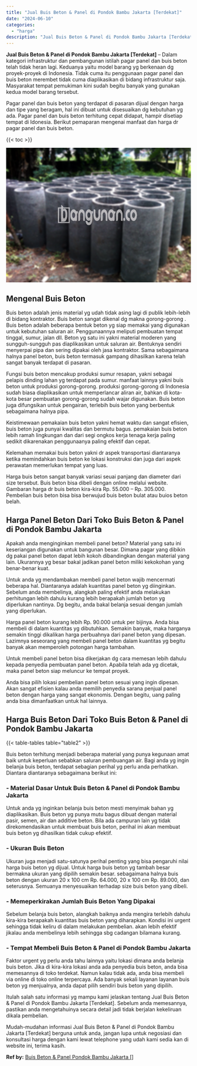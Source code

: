 ```yaml
---
title: "Jual Buis Beton & Panel di Pondok Bambu Jakarta [Terdekat]"
date: "2024-06-10"
categories: 
  - "harga"
description: "Jual Buis Beton & Panel di Pondok Bambu Jakarta [Terdekat]. Mudah-mudahan informasi Jual Buis Beton & Panel di Pondok Bambu Jakarta [Terdekat] berguna untu..."
---
```


**Jual Buis Beton & Panel di Pondok Bambu Jakarta \[Terdekat\]** – Dalam kategori infrastruktur dan pembangunan istilah pagar panel dan buis beton telah tidak heran lagi. Keduanya yaitu model barang yg berkenaan dg proyek-proyek di Indonesia. Tidak cuma itu penggunaan pagar panel dan buis beton merembet tidak cuma diaplikasikan di bidang infrastruktur saja. Masyarakat tempat pemukiman kini sudah begitu banyak yang gunakan kedua model barang tersebut.

Pagar panel dan buis beton yang terdapat di pasaran dijual dengan harga dan tipe yang beragam, hal ini dibuat untuk disesuaikan dg kebutuhan yg ada. Pagar panel dan buis beton terhitung cepat didapat, hampir disetiap tempat di Idonesia. Berikut pemaparan mengenai manfaat dan harga dr pagar panel dan buis beton.

{{< toc >}}

![Jual Buis Beton & Panel di Pondok Bambu Jakarta [Terdekat]](/images/jual-panel-buis-beton-murah-11.png)

## Mengenal Buis Beton

Buis beton adalah jenis material yg udah tidak asing lagi di publik lebih-lebih di bidang kontraktor. Buis beton sangat dikenal dg makna gorong-gorong . Buis beton adalah beberapa bentuk beton yg siap memakai yang digunakan untuk kebutuhan saluran air. Penggunaannya meliputi pembuatan tempat tinggal, sumur, jalan dll. Beton yg satu ini yakni material moderen yang sungguh-sungguh pas diaplikasikan untuk saluran air. Bentuknya sendiri menyerpai pipa dan sering dipakai oleh jasa kontraktor. Sama sebagaimana halnya panel beton, buis beton termasuk gampang dihasilkan karena telah sangat banyak terdapat di pasaran.

Fungsi buis beton mencakup produksi sumur resapan, yakni sebagai pelapis dinding lahan yg terdapat pada sumur. manfaat lainnya yakni buis beton untuk produksi gorong-gorong. produksi gorong-gorong di Indonesia sudah biasa diaplikasikan untuk memperlancar aliran air, bahkan di kota-kota besar pembuatan gorong-gorong sudah wajar digunakan. Buis beton juga difungsikan untuk pengairan, terlebih buis beton yang berbentuk sebagaimana halnya pipa.

Keistimewaan pemakaian buis beton yakni hemat waktu dan sangat efisien, buis beton juga punyai kwalitas dan bermutu bagus. pemakaian buis beton lebih ramah lingkungan dan dari segi ongkos kerja tenaga kerja paling sedikit dikarenakan penggunaanya paling efektif dan cepat.

Kelemahan memakai buis beton yakni dr aspek transportasi diantaranya ketika memindahkan buis beton ke lokasi konstruksi dan juga dari aspek perawatan memerlukan tempat yang luas.

Harga buis beton sangat banyak variasi seuai panjang dan diameter dari size tersebut. Buis beton bisa dibeli dengan online melalui website. Gambaran harga dr buis beton kira-kira Rp. 55.000 – Rp. 305.000. Pembelian buis beton bisa bisa berwujud buis beton bulat atau buios beton belah.

## Harga Panel Beton Dari Toko Buis Beton & Panel di Pondok Bambu Jakarta

Apakah anda menginginkan membeli panel beton? Material yang satu ini keseriangan digunakan untuk bangunan besar. Dimana pagar yang dibikin dg pakai panel beton dapat lebih kokoh dibandingkan dengan material yang lain. Ukurannya yg besar bakal jadikan panel beton miliki kekokohan yang benar-benar kuat.

Untuk anda yg mendambakan membeli panel beton wajib mencermati beberapa hal. Diantaranya adalah kuantitas panel beton yg diinginkan. Sebelum anda membelinya, alangkah paling efektif anda melakukan perhitungan lebih dahulu kurang lebih berapakah jumlah beton yg diperlukan nantinya. Dg begitu, anda bakal belanja sesuai dengan jumlah yang diperlukan.

Harga panel beton kurang lebih Rp. 90.000 untuk per bijinya. Anda bisa membeli di dalam kuantitas yg dibutuhkan. Semakin banyak, maka harganya semakin tinggi dikalikan harga perbuahnya dari panel beton yang dipesan. Lazimnya seseorang yang membeli panel beton dalam kuantitas yg begitu banyak akan memperoleh potongan harga tambahan.

Untuk membeli panel beton bisa dikerjakan dg cara memesan lebih dahulu kepada penyedia pembuatan panel beton. Apabila telah ada yg dicetak, maka panel beton siap meluncur ke tempat proyek.

Anda bisa pilih lokasi pembelian panel beton sesuai yang ingin dipesan. Akan sangat efisien kalau anda memilih penyedia sarana penjual panel beton dengan harga yang sangat ekonomis. Dengan begitu, uang paling anda bisa dimanfaatkan untuk hal lainnya.

## Harga Buis Beton Dari Toko Buis Beton & Panel di Pondok Bambu Jakarta

{{< table-tables table="table2" >}}

Buis beton terhitung menjadi beberapa material yang punya kegunaan amat baik untuk keperluan sebabkan saluran pembuangan air. Bagi anda yg ingin belanja buis beton, terdapat sebagian perihal yg perlu anda perhatikan. Diantara diantaranya sebagaimana berikut ini:

### \- Material Dasar Untuk Buis Beton & Panel di Pondok Bambu Jakarta

Untuk anda yg inginkan belanja buis beton mesti menyimak bahan yg diaplikasikan. Buis beton yg punya mutu bagus dibuat dengan material pasir, semen, air dan additive beton. Bila ada campuran lain yg tidak direkomendasikan untuk membuat buis beton, perihal ini akan membuat buis beton yg dihasilkan tidak cukup efektif.

### \- Ukuran Buis Beton

Ukuran juga menjadi satu-satunya perihal penting yang bisa pengaruhi nilai harga buis beton yg dijual. Untuk harga buis beton yg tambah besar bermakna ukuran yang dipilih semakin besar. sebagaimana halnya buis beton dengan ukuran 20 x 100 cm Rp. 64.000, 20 x 100 cm Rp. 89.000, dan seterusnya. Semuanya menyesuaikan terhadap size buis beton yang dibeli.

### \- Memeperkirakan Jumlah Buis Beton Yang Dipakai

Sebelum belanja buis beton, alangkah baiknya anda mengira terlebih dahulu kira-kira berapakah kuantitas buis beton yang diharapkan. Kondisi ini urgent sehingga tidak keliru di dalam melakukan pembelian. akan lebih efektif jikalau anda membelinya lebih sehingga sbg cadangan bilamana kurang.

### \- Tempat Membeli Buis Beton & Panel di Pondok Bambu Jakarta

Faktor urgent yg perlu anda tahu lainnya yaitu lokasi dimana anda belanja buis beton. Jika di kira-kira lokasi anda ada penyedia buis beton, anda bisa memesannya di toko terdekat. Namun kalau tidak ada, anda bisa membeli via online di toko online terpercaya. Ada banyak sekali layanan layanan buis beton yg menjualnya, anda dapat pilih sendiri buis beton yang dipilih.

Itulah salah satu informasi yg mampu kami jelaskan tentang Jual Buis Beton & Panel di Pondok Bambu Jakarta \[Terdekat\]. Sebelum anda memesannya, pastikan anda mengetahuinya secara detail jadi tidak berjalan kekeliruan dikala pembelian.

Mudah-mudahan informasi Jual Buis Beton & Panel di Pondok Bambu Jakarta \[Terdekat\] berguna untuk anda, jangan lupa untuk negosiasi dan konsultasi harga dengan kami lewat telephone yang udah kami sedia kan di website ini, terima kasih.

**Ref by:** [Buis Beton & Panel Pondok Bambu Jakarta []](https://id.wikipedia.org/wiki/Buis)
